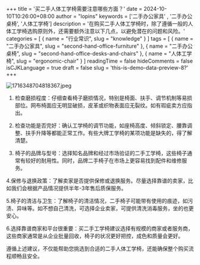 +++
title = '买二手人体工学椅需要注意哪些方面？'
date = 2024-10-10T10:26:00+08:00
author = "lopins"
keywords = ['二手办公家具' , '二手办公桌椅', '人体工学椅']
description = '在购买二手人体工学椅时，除了遵循一般的人体工学椅选购原则外，还需要额外注意以下几点，以避免潜在的问题和风险。'
categories = [
  { name = "行业常识", slug = "knowledge" }
]
tags = [
    { name = "二手办公家具", slug = "second-hand-office-furniture" },
    { name = "二手办公桌椅", slug = "second-hand-office-desks-and-chairs" },
    { name = "人体工学椅", slug = "ergonomic-chair" }
]
readingTime = false
hideComments = false
isCJKLanguage = true
draft = false
slug = 'this-is-demo-data-preview-8?'
+++

![1716348704818367.jpeg](https://www.jdwy.cn/Upload/ueditor/image/20240522/1716348704818367.jpeg)

1. 检查磨损程度：仔细查看椅子磨损情况，特别是椅面、扶手、调节机制等易损部位。网布椅面应无明显破损，皮革或织物表面应无裂纹。如有瑕疵卖方应指出。

2. 检查功能是否完好：确认工学椅的调节功能，如座椅高度、倾斜锁定、腰靠调整、扶手升降等都能正常工作。有些大牌工学椅的某项功能是缺失的，得了解清楚。

3. 椅子的品牌与型号：选择知名品牌和经过市场验证的二手工学椅，这些椅子通常有较好的耐用性。同时，品牌二手椅子在市场上更容易找到配件和维修服务。

4.保修与退换政策：了解卖家是否提供保修或退换服务。尽量选择靠谱的卖家，比如我们会根据产品情况提供半年-3年售后质保服务。

5.椅子的清洁与卫生：了解椅子的清洁情况，二手椅子可能带有使用的痕迹，如污渍、异味等。如不想自己清洗，可选择企业卖家，可提供清洗消毒服务，坐的也更安心。

6.选择靠谱商家和平台很重要：买二手工学椅建议选择有规模的商家或者服务商，这些商家通常是从企业批量回收，椅子的状况更好把控，成色和质量会更好。

遵循上述建议，不仅能帮助您挑选到合适的二手人体工学椅，还能确保整个购买流程顺畅且安全。